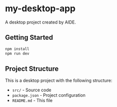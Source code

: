 # my-desktop-app

A desktop project created by AIDE.

## Getting Started

```bash
npm install
npm run dev
```

## Project Structure

This is a desktop project with the following structure:

- `src/` - Source code
- `package.json` - Project configuration
- `README.md` - This file
